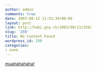 ```yaml
---
author: admin
comments: true
date: 2003-08-12 11:53:34+00:00
layout: post
link: http://habi.gna.ch/2003/08/12/259/
slug: '259'
title: No Content Found
wordpress_id: 259
categories:
- none
---
```


[muahahahaha!](http://validator.w3.org/check?uri=http://www.microsoft.com)
